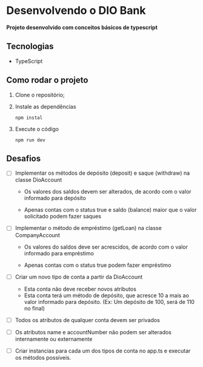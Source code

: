 # Desenvolvendo o DIO Bank

**Projeto desenvolvido com conceitos básicos de typescript**

## Tecnologias
* TypeScript

## Como rodar o projeto

1. Clone o repositório;
2. Instale as dependências

       npm instal
3. Execute o código

       npm run dev

## Desafios

* [ ] Implementar os métodos de depósito (deposit) e saque (withdraw) na classe DioAccount

  * Os valores dos saldos devem ser alterados, de acordo com o valor informado para depósito
  
  * Apenas contas com o status true e saldo (balance) maior que o valor solicitado podem fazer saques

* [ ] Implementar o método de empréstimo (getLoan) na classe CompanyAccount

  * Os valores do saldos deve ser acrescidos, de acordo com o valor informado para empréstimo
  
  * Apenas contas com o status true podem fazer empréstimo
  
* [ ] Criar um novo tipo de conta a partir da DioAccount

  * Esta conta não deve receber novos atributos
  * Esta conta terá um método de depósito, que acresce 10 a mais ao valor informado para depósito. (Ex: Um depósito de 100, será de 110 no final)
  
* [ ] Todos os atributos de qualquer conta devem ser privados

* [ ] Os atributos name e accountNumber não podem ser alterados internamente ou externamente

* [ ] Criar instancias para cada um dos tipos de conta no app.ts e executar os métodos possíveis.